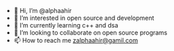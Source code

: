 - 👋 Hi, I’m @alphaahir
- 👀 I’m interested in open source and development
- 🌱 I’m currently learning c++ and dsa
- 💞️ I’m looking to collaborate on open source programs
- 📫 How to reach me zalphaahir@gamil.com


<!---
alphaahir/alphaahir is a ✨ special ✨ repository because its `README.md` (this file) appears on your GitHub profile.
You can click the Preview link to take a look at your changes.
--->

